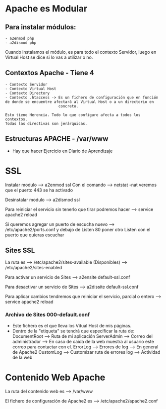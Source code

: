 # Apache es Modular

## Para instalar módulos:
    - a2enmod php
    - a2dismod php
Cuando instalamos el módulo, es para todo el contexto Servidor, luego en Virtual Host se dice si lo vas a utilizar o no.

## Contextos Apache - Tiene 4
    - Contexto Servidor
    - Contexto Virtual Host 
    - Contexto Directory
    - Contexto .htaccess -> Es un fichero de configuración que en función de donde se encuentre afectará al Virtual Host o a un directorio en 
                            concreto.
    
    Esto tiene Herencia. Todo lo que configure afecta a todos los contextos. 
    Todas las directivas son jerárquicas.

## Estructuras APACHE - /var/www

- Hay que hacer Ejercicio en Diario de Aprendizaje

# SSL

Instalar modulo --> a2enmod ssl
Con el comando --> netstat -nat veremos que el puerto 443 se ha activado

Desinstalar modulo --> a2dismod ssl

Para reiniciar el servicio sin tenerlo que tirar podremos hacer --> service apache2 reload

Si queremos agregar un puerto de escucha nuevo --> /etc/apache2/ports.conf y debajo de Listen 80 poner otro Listen con el puerto que quieras escuchar

## Sites SSL

La ruta es --> /etc/apache2/sites-available (Disponibles) --> /etc/apache2/sites-enabled

Para activar un servicio de Sites --> a2ensite default-ssl.conf

Para desactivar un servicio de Sites --> a2dissite default-ssl.conf

Para aplicar cambios tendremos que reiniciar el servicio, parcial o entero --> service apache2 reload

### Archivo de Sites 000-default.conf

- Este fichero es el que lleva los Vitual Host de mis páginas.
- Dentro de la "etiqueta" <virtualHost> se tendrá que específicar la ruta de: 
    DocumentRoot --> Ruta de mi aplicación
    ServerAdmin --> Correo del administrador --> En caso de caida de la web muestra al usuario este correo para contactar con el.
    ErrorLog --> Errores de log --> En general de Apache2
    CustomLog --> Customizar ruta de errores log --> Actividad de la web

# Contenido Web Apache

La ruta del contenido web es --> /var/www

El fichero de configuración de Apache2 es --> /etc/apache2/apache2.conf